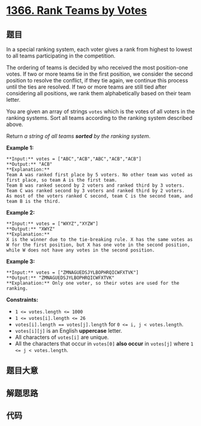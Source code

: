# [1366. Rank Teams by Votes](https://leetcode.com/problems/rank-teams-by-votes)

## 题目

In a special ranking system, each voter gives a rank from highest to lowest to
all teams participating in the competition.

The ordering of teams is decided by who received the most position-one votes.
If two or more teams tie in the first position, we consider the second
position to resolve the conflict, if they tie again, we continue this process
until the ties are resolved. If two or more teams are still tied after
considering all positions, we rank them alphabetically based on their team
letter.

You are given an array of strings `votes` which is the votes of all voters in
the ranking systems. Sort all teams according to the ranking system described
above.

Return _a string of all teams **sorted** by the ranking system_.



**Example 1:**

    
    
    **Input:** votes = ["ABC","ACB","ABC","ACB","ACB"]
    **Output:** "ACB"
    **Explanation:** 
    Team A was ranked first place by 5 voters. No other team was voted as first place, so team A is the first team.
    Team B was ranked second by 2 voters and ranked third by 3 voters.
    Team C was ranked second by 3 voters and ranked third by 2 voters.
    As most of the voters ranked C second, team C is the second team, and team B is the third.
    

**Example 2:**

    
    
    **Input:** votes = ["WXYZ","XYZW"]
    **Output:** "XWYZ"
    **Explanation:**
    X is the winner due to the tie-breaking rule. X has the same votes as W for the first position, but X has one vote in the second position, while W does not have any votes in the second position. 
    

**Example 3:**

    
    
    **Input:** votes = ["ZMNAGUEDSJYLBOPHRQICWFXTVK"]
    **Output:** "ZMNAGUEDSJYLBOPHRQICWFXTVK"
    **Explanation:** Only one voter, so their votes are used for the ranking.
    



**Constraints:**

  * `1 <= votes.length <= 1000`
  * `1 <= votes[i].length <= 26`
  * `votes[i].length == votes[j].length` for `0 <= i, j < votes.length`.
  * `votes[i][j]` is an English **uppercase** letter.
  * All characters of `votes[i]` are unique.
  * All the characters that occur in `votes[0]` **also occur** in `votes[j]` where `1 <= j < votes.length`.


## 题目大意

## 解题思路

## 代码

```javascript

```
